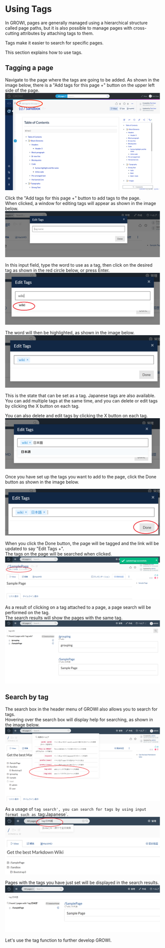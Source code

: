 # Using Tags
In GROWI, pages are generally managed using a hierarchical structure called page paths, but it is also possible to manage pages with cross-cutting attributes by attaching tags to them.

Tags make it easier to search for specific pages.

This section explains how to use tags.

## Tagging a page
Navigate to the page where the tags are going to be added.
As shown in the image below, there is a "Add tags for this page +" button on the upper left side of the page.
![](./images/tag1.png)

Click the "Add tags for this page +" button to add tags to the page.  
When clicked, a window for editing tags will appear as shown in the image below.
![](./images/tag2.png)

In this input field, type the word to use as a tag, then click on the desired tag as shown in the red circle below, or press Enter.
![](./images/tag3.png)


The word will then be highlighted, as shown in the image below.
![](./images/tag4.png)


This is the state that can be set as a tag. Japanese tags are also available.  
You can add multiple tags at the same time, and you can delete or edit tags by clicking the X button on each tag.

You can also delete and edit tags by clicking the X button on each tag. 
![](./images/tag5.png)

Once you have set up the tags you want to add to the page, click the Done button as shown in the image below.

![](./images/tag6.png)

When you click the Done button, the page will be tagged and the link will be updated to say "Edit Tags +".  
The tags on the page will be searched when clicked.
![](./images/tag7.png)

As a result of clicking on a tag attached to a page, a page search will be performed on the tag.  
The search results will show the pages with the same tag.
![](./images/tag8.png)

## Search by tag
The search box in the header menu of GROWI also allows you to search for tags.  
Hovering over the search box will display help for searching, as shown in the image below.  
![](./images/tagsearch1.png)

As a usage of `tag search', you can search for tags by using input format such as `tag:Japanese`.
![](./images/tagsearch2.png)

Pages with the tags you have just set will be displayed in the search results.
![](./images/tagsearch3.png)

Let's use the tag function to further develop GROWI.